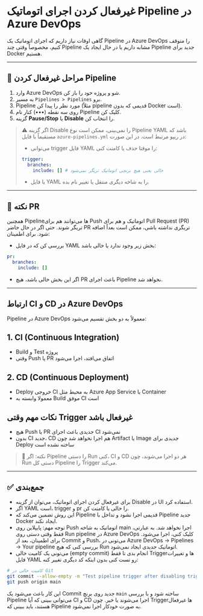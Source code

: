 # غیرفعال کردن اجرای اتوماتیک Pipeline در Azure DevOps

گاهی اوقات نیاز داریم که اجرای اتوماتیک یک Pipeline در Azure DevOps را متوقف کنیم، مخصوصاً وقتی چند Pipeline مشابه داریم یا در حال ایجاد یک Pipeline جدید برای Docker هستیم.

---

## 🔹 مراحل غیرفعال کردن Pipeline

1. وارد Azure DevOps شو و پروژه خود را باز کن.
2. به مسیر `Pipelines > Pipelines` برو.
3. Pipeline مورد نظر را پیدا کن (مثلاً pipeline قدیمی که بدون Docker است).
4. روی سه نقطه (•••) کنار نام Pipeline کلیک کن.
5. گزینه **Pause/Stop** یا **Disable** را انتخاب کن.

> ⚠️ اگر گزینه Disable را نمی‌بینی، ممکن است نوع Pipeline YAML باشد که مستقیماً با فایل `azure-pipelines.yml` در ریپو مرتبط است. در این صورت:
> - می‌توانی trigger فایل YAML را موقتا حذف یا کامنت کنی:
>
> ```yaml
> trigger:
>   branches:
>     include: [] # خالی یعنی هیچ برنچی اتوماتیک تریگر نمی‌شود
> ```
> - یا فایل YAML را به شاخه دیگری منتقل یا تغییر نام بده.

---

## 🔹 نکته PR

همچنین Pipeline‌ها می‌توانند هم برای Push اتوماتیک و هم برای Pull Request (PR) تریگر شوند. حتی اگر در حال حاضر PR تریگری نداشته باشی، ممکن است بعداً اضافه شود. برای اطمینان:

- بررسی کن که در فایل YAML بخش زیر وجود ندارد یا خالی باشد:

```yaml
pr:
  branches:
    include: []
```

- اگر این بخش خالی باشد، هیچ PR باعث اجرای Pipeline نخواهد شد.

---
## ارتباط CI و CD در Azure DevOps

Pipeline در Azure DevOps معمولاً به دو بخش تقسیم می‌شود:

## 1. CI (Continuous Integration)
- Build و Test پروژه
- وقتی Push یا PR اتفاق می‌افتد، اجرا می‌شود

## 2. CD (Continuous Deployment)
- Deploy خروجی CI به محیط مثل Azure App Service یا Container
- معمولا وابسته به Build موفق CI است

## نکات مهم وقتی Trigger غیرفعال باشد
- هیچ Push یا PR جدیدی باعث اجرای CI نمی‌شود
- بدون CI جدید، CD هم اجرا نخواهد شد چون Artifact یا Image جدیدی برای Deploy ساخته نشده است

> 🔹 نکته: اگر Pipeline را دستی Run کنی، CI و CD هر دو اجرا می‌شوند، چون Run دستی کل Pipeline را Trigger می‌کند.
---

## ✅ جمع‌بندی

- برای غیرفعال کردن اجرای اتوماتیک، می‌توان از گزینه Disable در UI استفاده کرد.
- اگر YAML است، trigger و pr را خالی یا کامنت کن.
- این روش تضمین می‌کند که Pipeline قدیمی اجرا نشود و تداخل با Pipeline جدید Docker ایجاد نکند.
-  توجه مهم: پایپلاین روی Push اتوماتیک به شاخه main اجرا نخواهد شد. به عبارتی، فقط وقتی دستی روی Run pipeline در Azure DevOps کلیک کنی، اجرا می‌شود. برای اطمینان، بعد از Commit و Push، می‌تونی در Azure DevOps → Pipelines → Your pipeline بررسی کنی که هیچ Run اتوماتیک جدیدی ایجاد نمی‌شود.
-  می‌تونی یک کامیت خالی (empty commit) انجام بدی تا فقط Triggerها و تغییرات فایل YAML رو تست کنی بدون اینکه کد دیگری تغییر کنه:

```bash
# کامیت خالی در Git
git commit --allow-empty -m "Test pipeline trigger after disabling triggers"
git push origin main
```

این کار باعث می‌شود یک Commit جدید روی برنچ `main` ساخته شود و با بررسی Pipeline می‌توانی ببینی که آیا CI و CD اجرا می‌شوند یا خیر. چون Triggerها غیرفعال هستند، باید ببینی که Pipeline به صورت خودکار اجرا نمی‌شود.

